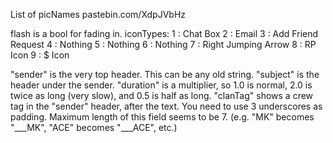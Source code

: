 List of picNames pastebin.com/XdpJVbHz

flash is a bool for fading in.
iconTypes:
1 : Chat Box
2 : Email
3 : Add Friend Request
4 : Nothing
5 : Nothing
6 : Nothing
7 : Right Jumping Arrow
8 : RP Icon
9 : $ Icon

"sender" is the very top header. This can be any old string.
"subject" is the header under the sender.
"duration" is a multiplier, so 1.0 is normal, 2.0 is twice as long (very slow), and 0.5 is half as long.
"clanTag" shows a crew tag in the "sender" header, after the text. You need to use 3 underscores as padding. Maximum length of this field seems to be 7. (e.g. "MK" becomes "___MK", "ACE" becomes "___ACE", etc.)